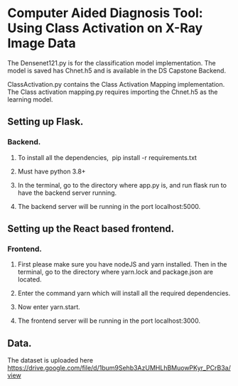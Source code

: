 # Computer Aided Diagnosis Tool: Using Class Activation on X-Ray Image Data

The Densenet121.py is for the classification model implementation. The model is saved has Chnet.h5 and is available in the DS Capstone Backend.

ClassActivation.py contains the Class Activation Mapping implementation. The Class activation mapping.py requires importing the Chnet.h5 as the learning model.

## Setting up Flask.

### Backend.

1.	To install all the dependencies,  pip install -r requirements.txt

2.	Must have python 3.8+

3.	In the terminal, go to the directory where app.py is, and run flask run to have the backend server running.

4.	The backend server will be running in the port localhost:5000.



## Setting up the React based frontend.

### Frontend.

1. First please make sure you have nodeJS and yarn installed. Then in the terminal, go to the directory where yarn.lock and package.json are located.

2. Enter the command yarn which will install all the required dependencies.

3. Now enter yarn.start.

4. The frontend server will be running in the port localhost:3000.


## Data.

The dataset is uploaded here 
https://drive.google.com/file/d/1bum9Sehb3AzUMHLhBMuowPKyr_PCrB3a/view
